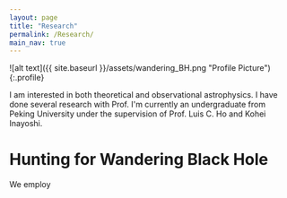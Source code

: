 ```yaml
---
layout: page
title: "Research"
permalink: /Research/
main_nav: true
---
```


![alt text]({{ site.baseurl }}/assets/wandering_BH.png "Profile Picture"){:.profile}

I am interested in both theoretical and observational astrophysics. I have done several research with Prof. 
I'm currently an undergraduate from Peking University under the supervision of Prof. Luis C. Ho and Kohei Inayoshi.

<h1> Hunting for Wandering Black Hole </h1>

We employ